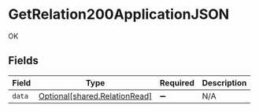 # GetRelation200ApplicationJSON

OK


## Fields

| Field                                                                | Type                                                                 | Required                                                             | Description                                                          |
| -------------------------------------------------------------------- | -------------------------------------------------------------------- | -------------------------------------------------------------------- | -------------------------------------------------------------------- |
| `data`                                                               | [Optional[shared.RelationRead]](../../models/shared/relationread.md) | :heavy_minus_sign:                                                   | N/A                                                                  |